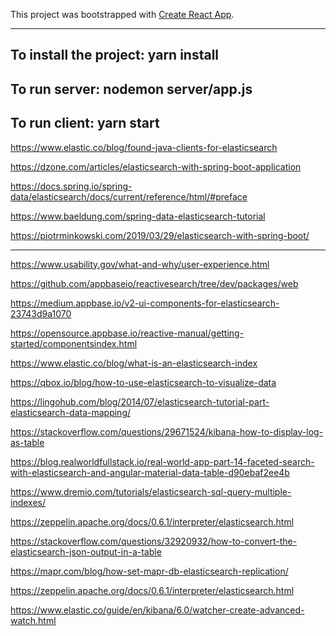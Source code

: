 This project was bootstrapped with [Create React App](https://github.com/facebookincubator/create-react-app).

---
To install the project: yarn install
---
To run server:  nodemon server/app.js
---
To run client: yarn start
---
https://www.elastic.co/blog/found-java-clients-for-elasticsearch

https://dzone.com/articles/elasticsearch-with-spring-boot-application

https://docs.spring.io/spring-data/elasticsearch/docs/current/reference/html/#preface

https://www.baeldung.com/spring-data-elasticsearch-tutorial

https://piotrminkowski.com/2019/03/29/elasticsearch-with-spring-boot/

--------
https://www.usability.gov/what-and-why/user-experience.html

https://github.com/appbaseio/reactivesearch/tree/dev/packages/web

https://medium.appbase.io/v2-ui-components-for-elasticsearch-23743d9a1070

https://opensource.appbase.io/reactive-manual/getting-started/componentsindex.html


https://www.elastic.co/blog/what-is-an-elasticsearch-index

https://qbox.io/blog/how-to-use-elasticsearch-to-visualize-data

https://lingohub.com/blog/2014/07/elasticsearch-tutorial-part-elasticsearch-data-mapping/

https://stackoverflow.com/questions/29671524/kibana-how-to-display-log-as-table

https://blog.realworldfullstack.io/real-world-app-part-14-faceted-search-with-elasticsearch-and-angular-material-data-table-d90ebaf2ee4b

https://www.dremio.com/tutorials/elasticsearch-sql-query-multiple-indexes/

https://zeppelin.apache.org/docs/0.6.1/interpreter/elasticsearch.html

https://stackoverflow.com/questions/32920932/how-to-convert-the-elasticsearch-json-output-in-a-table

https://mapr.com/blog/how-set-mapr-db-elasticsearch-replication/

https://zeppelin.apache.org/docs/0.6.1/interpreter/elasticsearch.html

https://www.elastic.co/guide/en/kibana/6.0/watcher-create-advanced-watch.html
